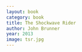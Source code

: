 ```yaml
---
layout: book
category: book
title: The Shockwave Rider
author: John Brunner
year: 2013
image: tsr.jpg
---
```

